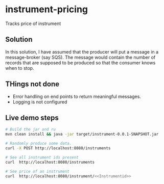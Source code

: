 # instrument-pricing
Tracks price of instrument

## Solution
In this solution, I have assumed that the producer will put a message in a message-broker (say SQS). The message would 
 contain the number of records that are supposed to be produced so that the consumer knows when to stop.
 
 
 ## THings not done
 - Error handling on end points to return meaningful messages.
 - Logging is not configured
 
 
 ## Live demo steps
 ```bash
 # Build the jar and ru
mvn clean install && java -jar target/instrument-0.0.1-SNAPSHOT.jar

# Randomly produce some data.
curl -X POST http://localhost:8080/instruments

# See all instrument ids present
curl  http://localhost:8080/instruments

# See price of an instrument
curl  http://localhost:8080/instrument/<<Instrumentid>>
```